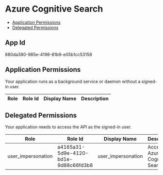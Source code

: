 # Azure Cognitive Search
- [Application Permissions](#application-permissions)
- [Delegated Permissions](#delegated-permissions)

## App Id
880da380-985e-4198-81b9-e05b1cc53158

## Application Permissions
Your application runs as a background service or daemon without a signed-in user.

| Role | Role Id | Display Name | Description |
|---|---|---|---|

## Delegated Permissions
Your application needs to access the API as the signed-in user. 

| Role | Role Id | Display Name | Description |
|---|---|---|---|
| user_impersonation | a4165a31-5d9e-4120-bd1e-9d88c66fd3b8 | user_impersonation  | Access Azure Cognitive Search |

